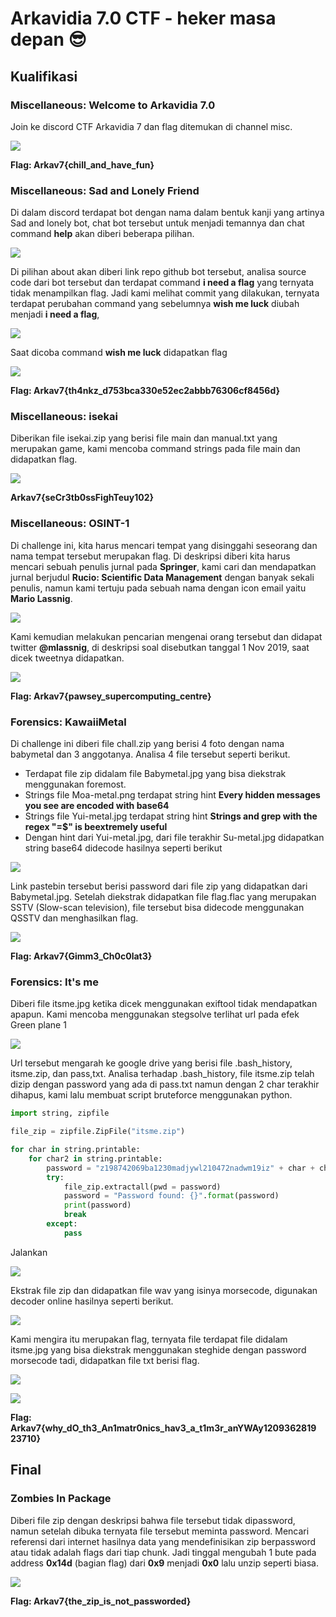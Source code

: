 
# Arkavidia 7.0 CTF - heker masa depan 😎


## Kualifikasi

### Miscellaneous: Welcome to Arkavidia 7.0
Join ke discord CTF Arkavidia 7 dan flag ditemukan di channel misc.

![](images/arkav7-welcome.png)

**Flag: Arkav7{chill_and_have_fun}**

### Miscellaneous: Sad and Lonely Friend
Di dalam discord terdapat bot dengan nama dalam bentuk kanji yang artinya Sad and lonely bot, chat bot tersebut untuk menjadi temannya dan chat command **help** akan diberi beberapa pilihan.

![](images/arkav7-sadnlonelybot1.png)

Di pilihan about akan diberi link repo github bot tersebut, analisa source code dari bot tersebut dan terdapat command **i need a flag** yang ternyata tidak menampilkan flag. Jadi kami melihat commit yang dilakukan, ternyata terdapat perubahan command yang sebelumnya **wish me luck** diubah menjadi **i need a flag**, 

![](images/arkav7-sadnlonelybot2.png)

Saat dicoba command **wish me luck** didapatkan flag

![](images/arkav7-sadnlonelybot3.png)

**Flag: Arkav7{th4nkz_d753bca330e52ec2abbb76306cf8456d}**

### Miscellaneous: isekai
Diberikan file isekai.zip yang berisi file main dan manual.txt yang merupakan game, kami mencoba command strings pada file main dan didapatkan flag.

![](images/arkav7-isekai.png)

**Arkav7{seCr3tb0ssFighTeuy102}**

### Miscellaneous: OSINT-1
Di challenge ini, kita harus mencari tempat yang disinggahi seseorang dan nama tempat tersebut merupakan flag. Di deskripsi diberi kita harus mencari sebuah penulis jurnal pada **Springer**, kami cari dan mendapatkan jurnal berjudul **Rucio: Scientific Data Management** dengan banyak sekali penulis, namun kami tertuju pada sebuah nama dengan icon email yaitu **Mario Lassnig**.

![](images/arkav7-osint1-1.png)

Kami kemudian melakukan pencarian mengenai orang tersebut dan didapat twitter **@mlassnig**, di deskripsi soal disebutkan tanggal 1 Nov 2019, saat dicek tweetnya didapatkan.

![](images/arkav7-osint1-2.png)

**Flag: Arkav7{pawsey_supercomputing_centre}**

### Forensics: KawaiiMetal
Di challenge ini diberi file chall.zip yang berisi 4 foto dengan nama babymetal dan 3 anggotanya. Analisa 4 file tersebut seperti berikut.
* Terdapat file zip didalam file Babymetal.jpg yang bisa diekstrak menggunakan foremost.
* Strings file Moa-metal.png terdapat string hint **Every hidden messages you see are encoded with base64**
* Strings file Yui-metal.jpg terdapat string hint **Strings and grep with the regex "=$" is beextremely
useful**
* Dengan hint dari Yui-metal.jpg, dari file terakhir Su-metal.jpg didapatkan string base64 didecode hasilnya seperti berikut

![](images/arkav7-kawaiimetal1.png)

Link pastebin tersebut berisi password dari file zip yang didapatkan dari Babymetal.jpg. Setelah diekstrak didapatkan file flag.flac yang merupakan SSTV (Slow-scan television), file tersebut bisa didecode menggunakan QSSTV dan menghasilkan flag.

![](images/arkav7-kawaiimetal2.png)

**Flag: Arkav7{Gimm3_Ch0c0lat3}**

### Forensics: It's me
Diberi file itsme.jpg ketika dicek menggunakan exiftool tidak mendapatkan apapun. Kami mencoba menggunakan stegsolve terlihat url pada efek Green plane 1

![](images/arkav7-itsme1.png)

Url tersebut mengarah ke google drive yang berisi file .bash_history, itsme.zip, dan pass,txt. Analisa terhadap .bash_history, file itsme.zip telah dizip dengan password yang ada di pass.txt namun dengan 2 char terakhir dihapus, kami lalu membuat script bruteforce menggunakan python.
```python
import string, zipfile

file_zip = zipfile.ZipFile("itsme.zip")

for char in string.printable:
	for char2 in string.printable:
		password = "z198742069ba1230madjywl210472nadwm19iz" + char + char2
		try:
			file_zip.extractall(pwd = password)
			password = "Password found: {}".format(password)
			print(password)
			break
		except:
			pass
```
Jalankan

![](images/arkav7-itsme2.png)

Ekstrak file zip dan didapatkan file wav yang isinya morsecode, digunakan decoder online hasilnya seperti berikut.

![](images/arkav7-itsme3.png)

Kami mengira itu merupakan flag, ternyata file terdapat file didalam itsme.jpg yang bisa diekstrak menggunakan steghide dengan password morsecode tadi, didapatkan file txt berisi flag.

![](images/arkav7-itsme4.png)

![](images/arkav7-itsme5.png)

**Flag:
Arkav7{why_dO_th3_An1matr0nics_hav3_a_t1m3r_anYWAy1209362819
23710}**

## Final
### Zombies In Package
Diberi file zip dengan deskripsi bahwa file tersebut tidak dipassword, namun setelah dibuka ternyata file tersebut meminta password. Mencari referensi dari internet hasilnya data yang mendefinisikan zip berpassword atau tidak adalah flags dari tiap chunk. Jadi tinggal mengubah 1 bute pada address **0x14d** (bagian flag) dari **0x9** menjadi **0x0** lalu unzip seperti biasa.

![](images/arkav7-zombiesinpackage.png)

**Flag: Arkav7{the_zip_is_not_passworded}**

